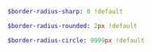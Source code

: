 ``` sass
$border-radius-sharp: 0 !default
```

``` sass
$border-radius-rounded: 2px !default
```

``` sass
$border-radius-circle: 9999px !default
```